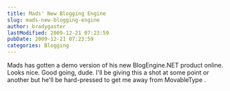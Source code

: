 ```yaml
---
title: Mads' New Blogging Engine
slug: mads-new-blogging-engine
author: bradygaster
lastModified: 2009-12-21 07:23:59
pubDate: 2009-12-21 07:23:59
categories: Blogging
---
```


Mads has gotten a demo version of his new
<a>BlogEngine.NET</a>  product online. Looks nice. Good going, dude. I&apos;ll be giving this a shot at some point or another but he&apos;ll be hard-pressed to get me away from
<a>MovableType</a> .
